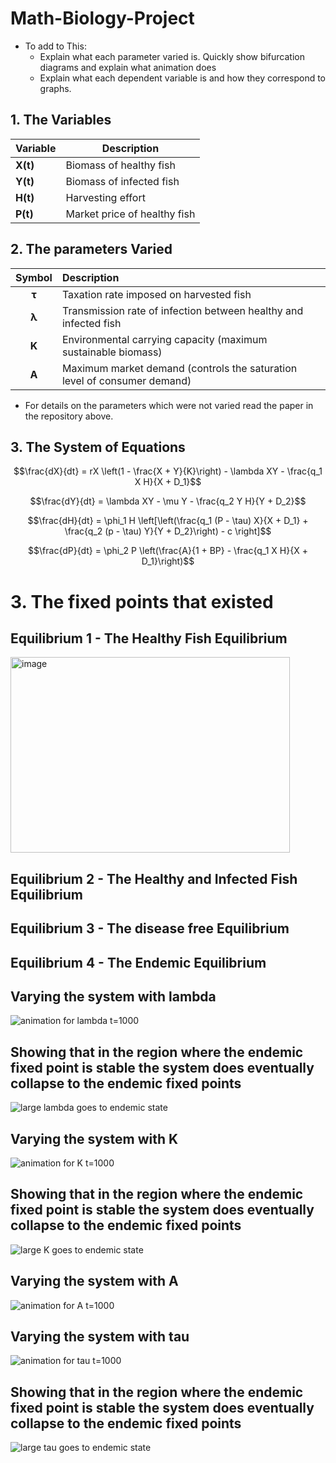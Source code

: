 # Math-Biology-Project

- To add to This:
  - Explain what each parameter varied is. Quickly show bifurcation diagrams and explain what animation does
  - Explain what each dependent variable is and how they correspond to graphs.
 
## 1. The Variables
 
| Variable | Description                  |
| -------- | ---------------------------- |
| **X(t)** | Biomass of healthy fish      |
| **Y(t)** | Biomass of infected fish     |
| **H(t)** | Harvesting effort            |
| **P(t)** | Market price of healthy fish |

## 2. The parameters Varied

| Symbol | Description                                                              |
| :----: | :----------------------------------------------------------------------- |
|  **τ** | Taxation rate imposed on harvested fish                                  |
|  **λ** | Transmission rate of infection between healthy and infected fish         |
|  **K** | Environmental carrying capacity (maximum sustainable biomass)            |
|  **A** | Maximum market demand (controls the saturation level of consumer demand) |

- For details on the parameters which were not varied read the paper in the repository above.

## 3. The System of Equations

```math
\frac{dX}{dt} = rX \left(1 - \frac{X + Y}{K}\right) - \lambda XY - \frac{q_1 X H}{X + D_1}
```

```math
\frac{dY}{dt} = \lambda XY - \mu Y - \frac{q_2 Y H}{Y + D_2}
```

```math
\frac{dH}{dt} = \phi_1 H \left[\left(\frac{q_1 (P - \tau) X}{X + D_1} + \frac{q_2 (p - \tau) Y}{Y + D_2}\right) - c \right]
```

```math
\frac{dP}{dt} = \phi_2 P \left(\frac{A}{1 + BP} - \frac{q_1 X H}{X + D_1}\right)
```


# 3. The fixed points that existed

## Equilibrium 1 - The Healthy Fish Equilibrium


<img width="447" height="313" alt="image" src="https://github.com/user-attachments/assets/bd79794e-02f6-4dc8-a4dc-101b380d7a22" />



## Equilibrium 2 - The Healthy and Infected Fish Equilibrium


## Equilibrium 3 - The disease free Equilibrium


## Equilibrium 4 - The Endemic Equilibrium





## Varying the system with lambda
![animation for lambda t=1000](https://github.com/seanwhite674/Math-Biology-Project/assets/110498155/fb8d5c42-e6d6-4215-810d-78b973eca000)
## Showing that in the region where the endemic fixed point is stable the system does eventually collapse to the endemic fixed points

![large lambda goes to endemic state](https://github.com/seanwhite674/Math-Biology-Project/assets/110498155/058ef232-228d-45b3-a02a-ecb8ad5887e1)

## Varying the system with K
![animation for K t=1000](https://github.com/seanwhite674/Math-Biology-Project/assets/110498155/7abf47ec-86aa-447d-8a73-2d215d6d802f)
## Showing that in the region where the endemic fixed point is stable the system does eventually collapse to the endemic fixed points

![large K goes to endemic state](https://github.com/seanwhite674/Math-Biology-Project/assets/110498155/f469c072-5138-4c9b-a59e-2787384597c2)
## Varying the system with A
![animation for A t=1000](https://github.com/seanwhite674/Math-Biology-Project/assets/110498155/7a0652aa-5078-405c-9b89-4c3a68008032)

## Varying the system with tau
![animation for tau t=1000](https://github.com/seanwhite674/Math-Biology-Project/assets/110498155/25a52869-4db6-4020-b9eb-cdc9e96c2605)

## Showing that in the region where the endemic fixed point is stable the system does eventually collapse to the endemic fixed points
![large tau goes to endemic state](https://github.com/seanwhite674/Math-Biology-Project/assets/110498155/0acca3ab-fb60-4369-a504-0871b62a950c)
